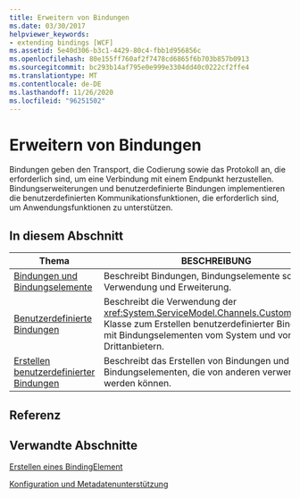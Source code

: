 ```yaml
---
title: Erweitern von Bindungen
ms.date: 03/30/2017
helpviewer_keywords:
- extending bindings [WCF]
ms.assetid: 5e40d306-b3c1-4429-80c4-fbb1d956856c
ms.openlocfilehash: 80e155ff760af2f7478cd6865f6b703b857b0913
ms.sourcegitcommit: bc293b14af795e0e999e3304dd40c0222cf2ffe4
ms.translationtype: MT
ms.contentlocale: de-DE
ms.lasthandoff: 11/26/2020
ms.locfileid: "96251502"
---
```

# <a name="extending-bindings"></a>Erweitern von Bindungen

Bindungen geben den Transport, die Codierung sowie das Protokoll an, die erforderlich sind, um eine Verbindung mit einem Endpunkt herzustellen. Bindungserweiterungen und benutzerdefinierte Bindungen implementieren die benutzerdefinierten Kommunikationsfunktionen, die erforderlich sind, um Anwendungsfunktionen zu unterstützen.  
  
## <a name="in-this-section"></a>In diesem Abschnitt  
  
|Thema|BESCHREIBUNG|  
|-----------|-----------------|  
|[Bindungen und Bindungselemente](bindings-and-binding-elements.md)|Beschreibt Bindungen, Bindungselemente sowie ihre Verwendung und Erweiterung.|  
|[Benutzerdefinierte Bindungen](custom-bindings.md)|Beschreibt die Verwendung der <xref:System.ServiceModel.Channels.CustomBinding>-Klasse zum Erstellen benutzerdefinierter Bindungen mit Bindungselementen vom System und von Drittanbietern.|  
|[Erstellen benutzerdefinierter Bindungen](creating-user-defined-bindings.md)|Beschreibt das Erstellen von Bindungen und Bindungselementen, die von anderen verwendet werden können.|  
  
## <a name="reference"></a>Referenz  
  
## <a name="related-sections"></a>Verwandte Abschnitte  

 [Erstellen eines BindingElement](creating-a-bindingelement.md)  
  
 [Konfiguration und Metadatenunterstützung](configuration-and-metadata-support.md)
